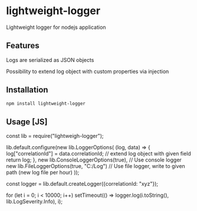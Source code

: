 # lightweight-logger
Lightweight logger for nodejs application

## Features
Logs are serialized as JSON objects

Possibility to extend log object with custom properties via injection

## Installation
```sh
npm install lightweight-logger
```

## Usage [JS]
const lib = require("lightweigh-logger");

lib.default.configure(new lib.LoggerOptions(
    (log, data) => { 
        log["correlationId"] = data.correlationId; // extend log object with given field
        return log; 
    },
    new lib.ConsoleLoggerOptions(true), // Use console logger
    new lib.FileLoggerOptions(true, "C:/Log") // Use file logger, write to given path (new log file per hour)
));

const logger = lib.default.createLogger({correlationId: "xyz"});

for (let i = 0; i < 10000; i++)
    setTimeout(() => logger.log(i.toString(), lib.LogSeverity.Info), i);